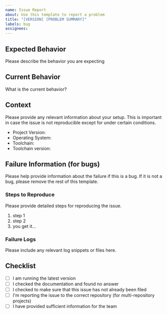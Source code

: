 ```yaml
---
name: Issue Report
about: Use this template to report a problem
title: "[VERSION] [PROBLEM SUMMARY]"
labels: bug
assignees:
---
```


## Expected Behavior

Please describe the behavior you are expecting

## Current Behavior

What is the current behavior?

## Context

Please provide any relevant information about your setup. This is important in case the issue is not reproducible except for under certain conditions.

* Project Version:
* Operating System:
* Toolchain:
* Toolchain version:

## Failure Information (for bugs)

Please help provide information about the failure if this is a bug. If it is not a bug, please remove the rest of this template.

### Steps to Reproduce

Please provide detailed steps for reproducing the issue.

1. step 1
2. step 2
3. you get it...

### Failure Logs

Please include any relevant log snippets or files here.

## Checklist

- [ ] I am running the latest version
- [ ] I checked the documentation and found no answer
- [ ] I checked to make sure that this issue has not already been filed
- [ ] I'm reporting the issue to the correct repository (for multi-repository projects)
- [ ] I have provided sufficient information for the team
